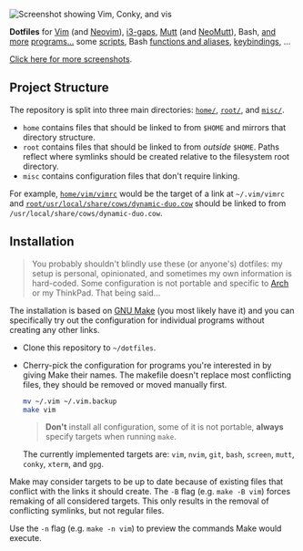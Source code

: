 ![](/../media/screenshot.png?raw=true "Screenshot showing Vim, Conky, and vis")

**Dotfiles** for [Vim][vim/] (and [Neovim][]), [i3-gaps][i3/], [Mutt][mutt/] (and
[NeoMutt][]), Bash, [and][conky/] [more][dunst/] [programs][screen/][...][xresources] some
[scripts][bin/], Bash [functions and aliases][bashrc], [keybindings][xbindkeysrc], ...

[Click here for more screenshots](https://imgur.com/a/1bnaT).

## Project Structure

The repository is split into three main directories: [`home/`](home/), [`root/`](root/),
and [`misc/`](misc/).
*   `home` contains files that should be linked to from `$HOME` and mirrors that directory
    structure.
*   `root` contains files that should be linked to from *outside* `$HOME`.  Paths reflect
    where symlinks should be created relative to the filesystem root directory.
*   `misc` contains configuration files that don't require linking.

For example, [`home/vim/vimrc`](home/vim/vimrc) would be the target of a link at
`~/.vim/vimrc` and
[`root/usr/local/share/cows/dynamic-duo.cow`](root/usr/local/share/cows/dynamic-duo.cow)
should be linked to from `/usr/local/share/cows/dynamic-duo.cow`.

## Installation

>   You probably shouldn't blindly use these (or anyone's) dotfiles: my setup is personal,
>   opinionated, and sometimes my own information is hard-coded.  Some configuration is
>   not portable and specific to [Arch][] or my ThinkPad.  That being said...

The installation is based on [GNU Make][make] (you most likely have it) and you can
specifically try out the configuration for individual programs without creating any other
links.

*   Clone this repository to `~/dotfiles`.
*   Cherry-pick the configuration for programs you're interested in by giving Make their
    names.  The makefile doesn't replace most conflicting files, they should be removed or
    moved manually first.

    ```bash
    mv ~/.vim ~/.vim.backup
    make vim
    ```

    >   **Don't** install all configuration, some of it is not portable,  **always**
    >   specify targets when running `make`.

    The currently implemented targets are: `vim`, `nvim`, `git`, `bash`, `screen`, `mutt`,
    `conky`, `xterm`, and `gpg`.

Make may consider targets to be up to date because of existing files that conflict with
the links it should create.  The `-B` flag (e.g. `make -B vim`) forces remaking of all
considered targets.  This only results in the removal of conflicting symlinks, but not
regular files.

Use the `-n` flag (e.g. `make -n vim`) to preview the commands Make would execute.

[vim/]: home/vim/
[neovim]: https://neovim.io
[i3/]: home/config/i3/
[mutt/]: home/mutt/
[neomutt]: https://neomutt.org
[conky/]: home/config/conky/
[dunst/]: home/config/dunst/
[screen/]: home/screenrc
[xresources]: home/Xresources
[bin/]: home/bin/
[bashrc]: home/bashrc
[xbindkeysrc]: home/xbindkeysrc
[make]: https://www.gnu.org/software/make/
[arch]: https://archlinux.org
<!--
[vim]: http://vim.org
[i3-gaps]: https://github.com/Airblader/i3
[mutt]: http://mutt.org
[bash]: https://www.gnu.org/software/bash/
[screen]: https://gnu.org/software/screen/
[irssi/]: home/irssi/
-->

<!-- vim: set tw=90 sts=-1 sw=4 et spell: -->
